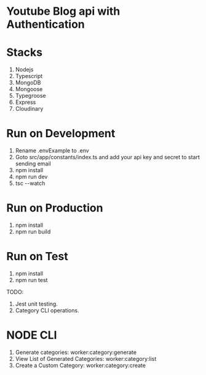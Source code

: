 # Youtube Blog api with Authentication

# Stacks
1. Nodejs
2. Typescript
3. MongoDB
4. Mongoose
5. Typegroose
6. Express
7. Cloudinary


# Run on Development
1. Rename .envExample to .env
2. Goto src/app/constants/index.ts and add your api key and secret to start sending email
3. npm install
4. npm run dev
5. tsc --watch


# Run on Production
1. npm install
2. npm run build


# Run on Test
1. npm install
2. npm run test



TODO:
1. Jest unit testing.
2. Category CLI operations.


# NODE CLI
1. Generate categories: worker:category:generate
2. View List of Generated Categories: worker:category:list
3. Create a Custom Category: worker:category:create